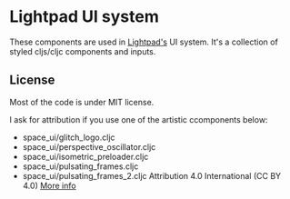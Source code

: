 # Lightpad UI system
These components are used in [Lightpad's](https://lightpad.ai) UI system.
It's a collection of styled cljs/cljc components and inputs.




## License
Most of the code is under MIT license.

I ask for attribution if you use one of the artistic ccomponents below:
  - space_ui/glitch_logo.cljc
  - space_ui/perspective_oscillator.cljc
  - space_ui/isometric_preloader.cljc
  - space_ui/pulsating_frames.cljc
  - space_ui/pulsating_frames_2.cljc
  Attribution 4.0 International (CC BY 4.0)
  [More info](https://creativecommons.org/licenses/by/4.0/)
